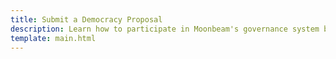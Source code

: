 ```yaml
---
title: Submit a Democracy Proposal
description: Learn how to participate in Moonbeam's governance system by following step-by-step guides on how to propose actions/changes by submitting a Democracy Proposal.
template: main.html
---
```


<div class='subsection-wrapper'></div>